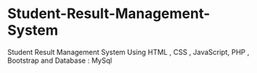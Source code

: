 # Student-Result-Management-System
Student Result Management System Using HTML , CSS , JavaScript, PHP , Bootstrap and Database : MySql
